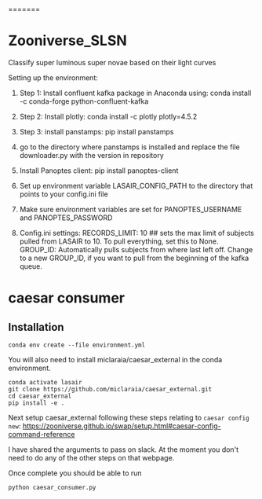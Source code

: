 =======
# Zooniverse_SLSN
Classify super luminous super novae based on their light curves

Setting up the environment:

1. Step 1: Install confluent kafka package in Anaconda using:
conda install -c conda-forge python-confluent-kafka

2. Step 2: Install plotly:
conda install -c plotly plotly=4.5.2

3. Step 3: install panstamps:
pip install panstamps

4. go to the directory where panstamps is installed and replace the file downloader.py with the version in repository

5. Install Panoptes client:
pip install panoptes-client

6. Set up environment variable LASAIR_CONFIG_PATH to the directory that points to your config.ini file
7. Make sure environment variables are set for PANOPTES_USERNAME and PANOPTES_PASSWORD

8. Config.ini settings:
RECORDS_LIMIT: 10 ## sets the max limit of subjects pulled from LASAIR to 10. To pull everything, set this to None.
GROUP_ID: Automatically pulls subjects from where last left off. Change to a new GROUP_ID, if you want to pull from the beginning of the kafka queue.

# caesar consumer

## Installation

```
conda env create --file environment.yml
```

You will also need to install miclaraia/caesar_external in the conda environment.

```
conda activate lasair
git clone https://github.com/miclaraia/caesar_external.git
cd caesar_external
pip install -e .
```

Next setup caesar_external following these steps relating to ```caesar config new```:
https://zooniverse.github.io/swap/setup.html#caesar-config-command-reference

I have shared the arguments to pass on slack.  At the moment you don't need to do any of the other steps on that webpage.

Once complete you should be able to run

```
python caesar_consumer.py
```
